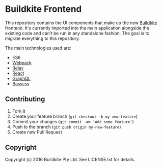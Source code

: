 # Buildkite Frontend

This repository contains the UI components that make up the new [Buildkite](https://buildkite.com/) frontend. It's currently imported into the main application alongside the existing code and can't be run in any standalone fashion. The goal is to migrate everything to this repository.

The main technologies used are:

- ES6
- [Webpack](https://webpack.github.io)
- [Relay](https://facebook.github.io/relay/)
- [React](http://facebook.github.io/react/)
- [GraphQL](http://graphql.org)
- [Basscss](http://www.basscss.com)

## Contributing

1. Fork it
2. Create your feature branch (`git checkout -b my-new-feature`)
3. Commit your changes (`git commit -am 'Add some feature'`)
4. Push to the branch (`git push origin my-new-feature`)
5. Create new Pull Request

## Copyright

Copyright (c) 2016 Buildkite Pty Ltd. See LICENSE.txt for details.
